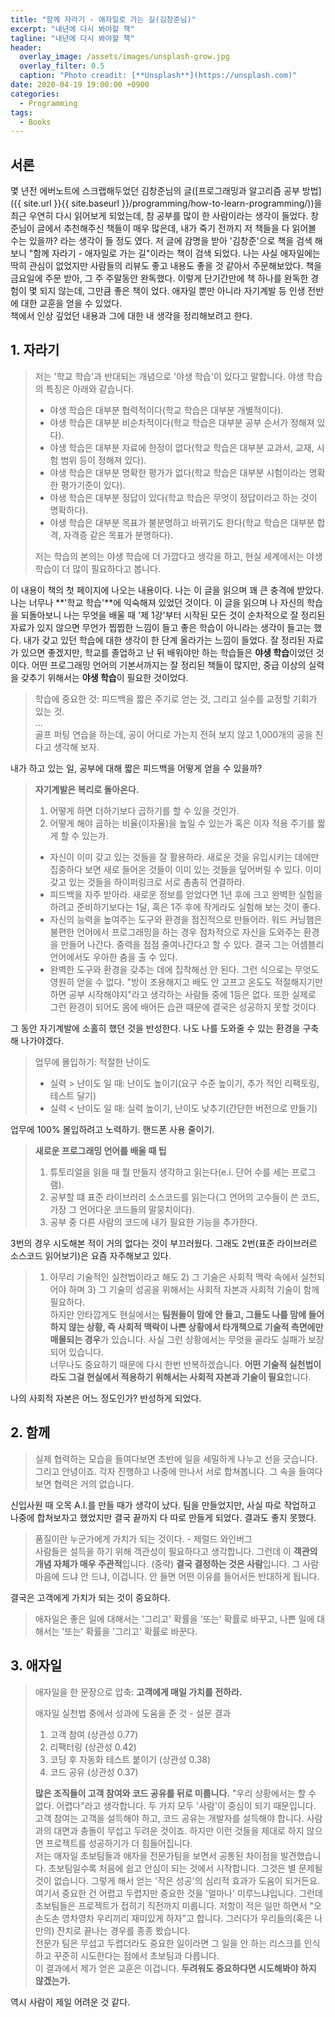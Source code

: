 ```yaml
---
title: "함께 자라기 - 애자일로 가는 길(김창준님)"
excerpt: "내년에 다시 봐야할 책"
tagline: "내년에 다시 봐야할 책"
header:
  overlay_image: /assets/images/unsplash-grow.jpg
  overlay_filter: 0.5
  caption: "Photo creadit: [**Unsplash**](https://unsplash.com)"
date: 2020-04-19 19:00:00 +0900
categories:
  - Programming
tags:
  - Books
---
```


## 서론

몇 년전 에버노트에 스크랩해두었던 김창준님의 글([프로그래밍과 알고리즘 공부 방법]({{ site.url }}{{ site.baseurl }}/programming/how-to-learn-programming/))을 최근 우연히 다시 읽어보게 되었는데, 참 공부를 많이 한 사람이라는 생각이 들었다. 창준님이 글에서 추천해주신 책들이 매우 많은데, 내가 죽기 전까지 저 책들을 다 읽어볼 수는 있을까? 라는 생각이 들 정도 였다. 저 글에 감명을 받아 '김창준'으로 책을 검색 해보니 "함께 자라기 - 애자일로 가는 길"이라는 책이 검색 되었다. 나는 사실 애자일에는 딱히 관심이 없었지만 사람들의 리뷰도 좋고 내용도 좋을 것 같아서 주문해보았다. 책을 금요일에 주문 받아, 그 주 주말동안 완독했다. 이렇게 단기간만에 책 하나를 완독한 경험이 몇 되지 않는데, 그만큼 좋은 책이 었다. 애자일 뿐만 아니라 자기계발 등 인생 전반에 대한 교훈을 얻을 수 있었다.  
책에서 인상 깊었던 내용과 그에 대한 내 생각을 정리해보려고 한다.

## 1. 자라기

>저는 '학교 학습'과 반대되는 개념으로 '야생 학습'이 있다고 말합니다. 야생 학습의 특징은 아래와 같습니다.
>
>- 야생 학습은 대부분 협력적이다(학교 학습은 대부분 개별적이다).
>- 야생 학습은 대부분 비순차적이다(학교 학습은 대부분 공부 순서가 정해져 있다).
>- 야생 학습은 대부분 자료에 한정이 없다(학교 학습은 대부분 교과서, 교재, 시험 범위 등이 정해져 있다).
>- 야생 학습은 대부분 명확한 평가가 없다(학교 학습은 대부분 시험이라는 명확한 평가기준이 있다).
>- 야생 학습은 대부분 정답이 있다(학교 학습은 무엇이 정답이라고 하는 것이 명확하다).
>- 야생 학습은 대부분 목표가 불분명하고 바뀌기도 한다(학교 학습은 대부분 합격, 자격증 같은 목표가 분명하다).
>
>저는 학습의 본의는 야생 학습에 더 가깝다고 생각을 하고, 현실 세계에서는 야생 학습이 더 많이 필요하다고 봅니다.  

이 내용이 책의 첫 페이지에 나오는 내용이다. 나는 이 글을 읽으며 꽤 큰 충격에 받았다. 나는 너무나 **'학교 학습'**에 익숙해져 있었던 것이다. 이 글을 읽으며 나 자신의 학습을 되돌아보니 나는 무엇을 배울 때 '제 1강'부터 시작된 모든 것이 순차적으로 잘 정리된 자료가 있지 않으면 무언가 찝찝한 느낌이 들고 좋은 학습이 아니라는 생각이 들고는 했다. 내가 갖고 있던 학습에 대한 생각이 한 단계 올라가는 느낌이 들었다. 잘 정리된 자료가 있으면 좋겠지만, 학교를 졸업하고 난 뒤 배워야만 하는 학습들은 **야생 학습**이었던 것이다. 어떤 프로그래밍 언어의 기본서까지는 잘 정리된 책들이 많지만, 중급 이상의 실력을 갖추기 위해서는 **야생 학습**이 필요한 것이었다.  

>학습에 중요한 것: 피드백을 짧은 주기로 얻는 것, 그리고 실수를 교정할 기회가 있는 것.  
>...  
>골프 퍼팅 연습을 하는데, 공이 어디로 가는지 전혀 보지 않고 1,000개의 공을 친다고 생각해 보자.  

내가 하고 있는 일, 공부에 대해 짧은 피드백을 어떻게 얻을 수 있을까?

>**자기계발은 복리로 돌아온다.**  
>  
>1. 어떻게 하면 더하기보다 곱하기를 할 수 있을 것인가.  
>2. 어떻게 해야 곱하는 비율(이자율)을 높일 수 있는가 혹은 이자 적용 주기를 짧게 할 수 있는가.
>  
>- 자신이 이미 갖고 있는 것들을 잘 활용하라. 새로운 것을 유입시키는 데에만 집중하다 보면 새로 들어온 것들이 이미 있는 것들을 덮어버릴 수 있다. 이미 갖고 있는 것들을 하이퍼링크로 서로 촘촘히 연결하라.
>- 피드백을 자주 받아라. 새로운 정보를 얻었다면 1년 후에 크고 완벽한 실험을 하려고 준비하기보다는 1달, 혹은 1주 후에 작게라도 실험해 보는 것이 좋다.
>- 자신의 능력을 높여주는 도구와 환경을 점진적으로 만들어라. 워드 커닝햄은 불편한 언어에서 프로그래밍을 하는 경우 점차적으로 자신을 도와주는 환경을 만들어 나간다. 중력을 점점 줄여나간다고 할 수 있다. 결국 그는 어셈블리 언어에서도 우아한 춤을 출 수 있다.
>- 완벽한 도구와 환경을 갖추는 데에 집착해선 안 된다. 그런 식으로는 무엇도 영원히 얻을 수 없다. "방이 조용해지고 배도 안 고프고 온도도 적절해지기만 하면 공부 시작해야지"라고 생각하는 사람들 중에 1등은 없다. 또한 실제로 그런 환경이 되어도 몸에 배어든 습관 때문에 결국은 성공하지 못할 것이다.  

그 동안 자기계발에 소홀히 했던 것을 반성한다. 나도 나를 도와줄 수 있는 환경을 구축해 나가야겠다.  

>업무에 몰입하기: 적절한 난이도  
>  
>- 실력 > 난이도 일 때: 난이도 높이기(요구 수준 높이기, 추가 적인 리팩토링, 테스트 달기)  
>- 실력 < 난이도 일 때: 실력 높이기, 난이도 낮추기(간단한 버전으로 만들기)  

업무에 100% 몰입하려고 노력하기. 핸드폰 사용 줄이기.

>**새로운 프로그래밍 언어를 배울 때 팁**
>
>1. 튜토리얼을 읽을 때 뭘 만들지 생각하고 읽는다(e.i. 단어 수를 세는 프로그램).
>2. 공부할 떄 표준 라이브러리 소스코드를 읽는다(그 언어의 고수들이 쓴 코드, 가장 그 언어다운 코드들의 말뭉치이다).
>3. 공부 중 다른 사람의 코드에 내가 필요한 기능을 추가한다.  

3번의 경우 시도해본 적이 거의 없다는 것이 부끄러웠다. 그래도 2번(표준 라이브러르 소스코드 읽어보기)은 요즘 자주해보고 있다.  

>1) 아무리 기술적인 실천법이라고 해도 2) 그 기술은 사회적 맥락 속에서 실천되어야 하며 3) 그 기술의 성공을 위해서는 사회적 자본과 사회적 기술이 함께 필요하다.  
>하지만 안타깝게도 현실에서는 **팀원들이 맘에 안 들고, 그들도 나를 맘에 들어 하지 않는 상황, 즉 사회적 맥락이 나쁜 상황에서 타개책으로 기술적 측면에만 매몰되는 경우**가 있습니다. 사실 그런 상황에서는 무엇을 골라도 실패가 보장되어 있습니다.  
>너무나도 중요하기 때문에 다시 한번 반복하겠습니다. **어떤 기술적 실천법이라도 그걸 현실에서 적용하기 위해서는 사회적 자본과 기술이 필요**합니다.  

나의 사회적 자본은 어느 정도인가? 반성하게 되었다.  

## 2. 함께

> 실제 협력하는 모습을 들여다보면 초반에 일을 세밀하게 나누고 선을 긋습니다. 그리고 안녕이죠. 각자 진행하고 나중에 만나서 서로 합쳐봅니다. 그 속을 들여다보면 협력은 거의 없습니다.

신입사원 때 오목 A.I.를 만들 때가 생각이 났다. 팀을 만들었지만, 사실 따로 작업하고 나중에 합쳐보자고 했었지만 결국 끝까지 다 따로 만들게 되었다. 결과도 좋지 못했다.  

> 품질이란 누군가에게 가치가 되는 것이다. - 제럴드 와인버그  
> 사람들은 설득을 하기 위해 객관성이 필요하다고 생각합니다. 그런데 이 **객관의 개념 자체가 매우 주관적**입니다. (중략) **결국 결정하는 것은 사람**입니다. 그 사람 마음에 드냐 안 드냐, 이겁니다. 안 들면 어떤 이유를 들어서든 반대하게 됩니다.  

결국은 고객에게 가치가 되는 것이 중요하다.  

> 애자일은 좋은 일에 대해서는 '그리고' 확률을 '또는' 확률로 바꾸고, 나쁜 일에 대해서는 '또는' 확률을 '그리고' 확률로 바꾼다.  

## 3. 애자일

> 애자일을 한 문장으로 압축: **고객에게 매일 가치를 전하라.**  
>
> 애자일 실천법 중에서 성과에 도움을 준 것 - 설문 결과  
>
>1. 고객 참여 (상관성 0.77)
>2. 리팩터링 (상관성 0.42)
>3. 코딩 후 자동화 테스트 붙이기 (상관성 0.38)
>4. 코드 공유 (상관성 0.37)
>
>**많은 조직들이 고객 참여와 코드 공유를 뒤로 미룹니다.** "우리 상황에서는 할 수 없다. 어렵다"라고 생각합니다. 두 가지 모두 '사람'이 중심이 되기 때문입니다. 고객 참여는 고객을 설득해야 하고, 코드 공유는 개발자를 설득해야 합니다. 사람과의 대면과 충돌이 무섭고 두려운 것이죠. 하지만 이런 것들을 제대로 하지 않으면 프로젝트를 성공하기가 더 힘들어집니다.  
>저는 애자일 초보팀들과 애자을 전문가팀을 보면서 공통된 차이점을 발견했습니다. 초보팀일수록 처음에 쉽고 안심이 되는 것에서 시작합니다. 그것은 별 문제될 것이 없습니다. 그렇게 해서 얻는 '작은 성공'의 심리적 효과가 도움이 되거든요. 여기서 중요한 건 어렵고 두렵지만 중요한 것을 '얼마나' 미루느냐입니다. 그런데 초보팀들은 프로젝트가 접히기 직전까지 미룹니다. 저항이 적은 일만 하면서 "오손도손 영차영차 우리끼리 재미있게 하자"고 합니다. 그러다가 우리들의(혹은 나만의) 잔치로 끝나는 경우를 종종 봤습니다.  
>전문가 팀은 무섭고 두렵더라도 중요한 일이라면 그 일을 안 하는 리스크를 인식하고 꾸준히 시도한다는 점에서 초보팀과 다릅니다.  
>이 결과에서 제가 얻은 교훈은 이겁니다. **두려워도 중요하다면 시도해봐야 하지 않겠는가.**  

역시 사람이 제일 어려운 것 같다.  
